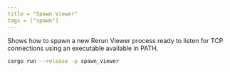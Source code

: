 ```yaml
---
title = "Spawn Viewer"
tags = ["spawn"]
---
```


Shows how to spawn a new Rerun Viewer process ready to listen for TCP connections using an executable available in PATH.

```bash
cargo run --release -p spawn_viewer
```